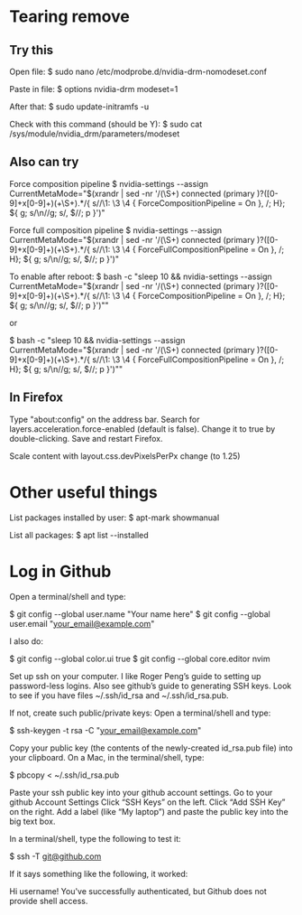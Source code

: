 # Tearing remove
## Try this
Open file:
$ sudo nano /etc/modprobe.d/nvidia-drm-nomodeset.conf

Paste in file:
$ options nvidia-drm modeset=1

After that:
$ sudo update-initramfs -u

Check with this command (should be Y):
$ sudo cat /sys/module/nvidia_drm/parameters/modeset

## Also can try
Force composition pipeline
$ nvidia-settings --assign CurrentMetaMode="$(xrandr | sed -nr '/(\S+) connected (primary )?([0-9]+x[0-9]+)(\+\S+).*/{ s//\1: \3 \4 { ForceCompositionPipeline = On }, /; H}; ${ g; s/\n//g; s/, $//; p }')"

Force full composition pipeline
$ nvidia-settings --assign CurrentMetaMode="$(xrandr | sed -nr '/(\S+) connected (primary )?([0-9]+x[0-9]+)(\+\S+).*/{ s//\1: \3 \4 { ForceFullCompositionPipeline = On }, /; H}; ${ g; s/\n//g; s/, $//; p }')"

To enable after reboot:
$ bash -c "sleep 10 && nvidia-settings --assign CurrentMetaMode=\"$(xrandr | sed -nr '/(\S+) connected (primary )?([0-9]+x[0-9]+)(\+\S+).*/{ s//\1: \3 \4 { ForceCompositionPipeline = On }, /; H}; ${ g; s/\n//g; s/, $//; p }')\""

or

$ bash -c "sleep 10 && nvidia-settings --assign CurrentMetaMode=\"$(xrandr | sed -nr '/(\S+) connected (primary )?([0-9]+x[0-9]+)(\+\S+).*/{ s//\1: \3 \4 { ForceFullCompositionPipeline = On }, /; H}; ${ g; s/\n//g; s/, $//; p }')\""

## In Firefox
Type "about:config" on the address bar.
Search for layers.acceleration.force-enabled (default is false).
Change it to true by double-clicking.
Save and restart Firefox.

Scale content with layout.css.devPixelsPerPx change (to 1.25)

# Other useful things
List packages installed by user:
$ apt-mark showmanual

List all packages:
$ apt list --installed

# Log in Github
Open a terminal/shell and type:

$ git config --global user.name "Your name here"
$ git config --global user.email "your_email@example.com"


I also do:

$ git config --global color.ui true
$ git config --global core.editor nvim 

Set up ssh on your computer. I like Roger Peng’s guide to setting up password-less logins. Also see github’s guide to generating SSH keys.
Look to see if you have files ~/.ssh/id_rsa and ~/.ssh/id_rsa.pub.

If not, create such public/private keys: Open a terminal/shell and type:

$ ssh-keygen -t rsa -C "your_email@example.com"

Copy your public key (the contents of the newly-created id_rsa.pub file) into your clipboard. On a Mac, in the terminal/shell, type:

$ pbcopy < ~/.ssh/id_rsa.pub

Paste your ssh public key into your github account settings.
Go to your github Account Settings
Click “SSH Keys” on the left.
Click “Add SSH Key” on the right.
Add a label (like “My laptop”) and paste the public key into the big text box.

In a terminal/shell, type the following to test it:

$ ssh -T git@github.com

If it says something like the following, it worked:

Hi username! You've successfully authenticated, but Github does not provide shell access.
